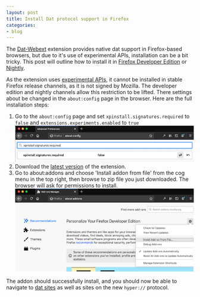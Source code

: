 ```yaml
---
layout: post
title: Install Dat protocol support in Firefox
categories:
- blog
---
```


The [Dat-Webext]() extension provides native dat support in Firefox-based browsers, but due to it's use of experimental APIs, installation can be a bit tricky. This post
will outline how to install it in [Firefox Developer Edition](https://www.mozilla.org/en-US/firefox/developer/) or [Nightly](https://www.mozilla.org/en-US/firefox/channel/desktop/).

As the extension uses [experimental APIs](https://github.com/libdweb/libdweb), it cannot be installed in stable Firefox release channels, as it is not signed by Mozilla. The developer edition and nightly channels allow this restriction to be lifted. There settings about be changed in the `about:config` page in the browser. Here are the full installation steps:

 1. Go to the `about:config` page and set `xpinstall.signatures.required` to `false` and `extensions.experiments.enabled` to `true`
 ![Setting prefs in about:config](/assets/images/firefox-prefs.png)
 2. Download the [latest version](https://github.com/cliqz-oss/dat-webext/releases/download/v0.2.1/dat_protocol-0.2.1.zip) of the extension.
 3. Go to about:addons and choose 'Install addon from file' from the cog menu in the top right, then browse to zip file you just downloaded. The browser will ask for permissions to install.
 ![Setting prefs in about:config](/assets/images/install-addon-from-file.png)

The addon should successfully install, and you should now be able to navigate to [dat sites](dat://dat.foundation) as well as sites on the new `hyper://` protocol.